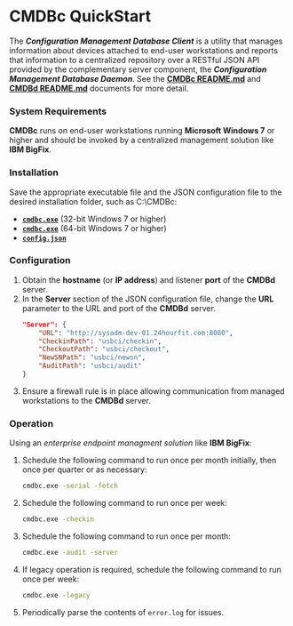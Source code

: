 # CMDBc QuickStart
The _**Configuration Management Database Client**_ is a utility that manages information about devices attached to end-user workstations and reports that information to a centralized repository over a RESTful JSON API provided by the complementary server component, the _**Configuration Management Database Daemon**_. See the [**CMDBc README.md**](https://github.com/jscherff/cmdbc/blob/master/README.md) and [**CMDBd README.md**](https://github.com/jscherff/cmdbd/blob/master/README.md) documents for more detail.

### System Requirements
**CMDBc** runs on end-user workstations running **Microsoft Windows 7** or higher and should be invoked by a centralized management solution like **IBM BigFix**.

### Installation
Save the appropriate executable file and the JSON configuration file to the desired installation folder, such as C:\CMDBc:

* [**`cmdbc.exe`**](https://raw.githubusercontent.com/jscherff/cmdbc/master/i686/cmdbc.exe) (32-bit Windows 7 or higher)
* [**`cmdbc.exe`**](https://raw.githubusercontent.com/jscherff/cmdbc/master/x86_64/cmdbc.exe) (64-bit Windows 7 or higher)
* [**`config.json`**](https://raw.githubusercontent.com/jscherff/cmdbc/master/config.json)

### Configuration
1. Obtain the **hostname** (or **IP address**) and listener **port** of the **CMDBd** server.
1. In the **Server** section of the JSON configuration file, change the **URL** parameter to the URL and port of the **CMDBd** server.
    ```json
    "Server": {
        "URL": "http://sysadm-dev-01.24hourfit.com:8080",
        "CheckinPath": "usbci/checkin",
        "CheckoutPath": "usbci/checkout",
        "NewSNPath": "usbci/newsn",
        "AuditPath": "usbci/audit"
    }
    ```
1. Ensure a firewall rule is in place allowing communication from managed workstations to the **CMDBd** server.

### Operation
Using an _enterprise endpoint managment solution_ like **IBM BigFix**:
1. Schedule the following command to run once per month initially, then once per quarter or as necessary:
    ```sh
    cmdbc.exe -serial -fetch
    ```
1. Schedule the following command to run once per week:
    ```sh
    cmdbc.exe -checkin
    ```
1. Schedule the following command to run once per month:
    ```sh
    cmdbc.exe -audit -server
    ```
1. If legacy operation is required, schedule the following command to run once per week:
    ```sh
    cmdbc.exe -legacy
    ```
1. Periodically parse the contents of `error.log` for issues.
